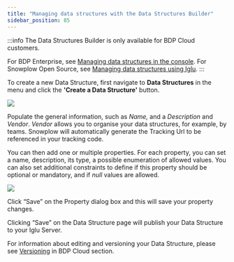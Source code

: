 ```yaml
---
title: "Managing data structures with the Data Structures Builder"
sidebar_position: 85
---
```


:::info
The Data Structures Builder is only available for BDP Cloud customers.

For BDP Enterprise, see [Managing data structures in the console](/docs/understanding-tracking-design/managing-data-structures/index.md). For Snowplow Open Source, see [Managing data structures using Iglu](/docs/pipeline-components-and-applications/iglu/igluctl-2/index.md).
:::

To create a new Data Structure, first navigate to **Data Structures** in the menu and click the **'Create a Data Structure'** button.

![](images/data-structures-1.png)

Populate the general information, such as *Name,* and a *Description* and *Vendor*. *Vendor* allows you to organise your data structures, for example, by teams. Snowplow will automatically generate the Tracking Url to be referenced in your tracking code.

You can then add one or multiple properties. For each property, you can set a name, description, its type, a possible enumeration of allowed values. You can also set additional constraints to define if this property should be optional or mandatory, and if *null* values are allowed.

![](images/data-structures-2.png)

Click “Save” on the Property dialog box and this will save your property changes.

Clicking “Save” on the Data Structure page will publish your Data Structure to your Iglu Server.

For information about editing and versioning your Data Structure, please see [Versioning](/docs/understanding-tracking-design/versioning-your-data-structures/cloud/index.md) in BDP Cloud section.
